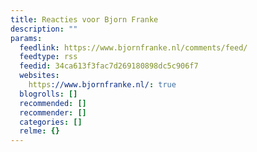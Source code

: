 ```yaml
---
title: Reacties voor Bjorn Franke
description: ""
params:
  feedlink: https://www.bjornfranke.nl/comments/feed/
  feedtype: rss
  feedid: 34ca613f3fac7d269180898dc5c906f7
  websites:
    https://www.bjornfranke.nl/: true
  blogrolls: []
  recommended: []
  recommender: []
  categories: []
  relme: {}
---
```

